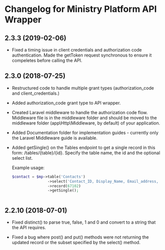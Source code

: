 # Changelog for Ministry Platform API Wrapper

## 2.3.3 (2019-02-06)
- Fixed a timing issue in client credentials and authorization code authentication.  Made the getToken request 
synchronous to ensure it compeletes before calling the API.


## 2.3.0 (2018-07-25)
- Restructured code to handle multiple grant types (authorization_code and client_credentials.)

- Added authorization_code grant type to API wrapper.

- Created Laravel middleware to handle the authorization code flow. Middleware file is in the middleware folder 
and should be moved to the middleware folder (app\Http\Middleware, by default) of your application.

- Added Documentation folder for implementation guides - currently only the Laravel Middleware guide is available.

- Added getSingle() on the Tables endpoint to get a single record in this form: /tables/{table}/{id}.  Specify 
the table name, the id and the optional select list.

  Example usage: 
  
  ```php
  $contact = $mp->table('Contacts')  			 
                  ->select('Contact_ID, Display_Name, Email_address, Mobile_Phone')
                  ->record(67102)
                  ->getSingle();



## 2.2.10 (2018-07-01)

- Fixed distinct() to parse true, false, 1 and 0 and convert to a string that the API requires.

- Fixed a bug where post() and put() methods were not returning the updated record or the subset 
specified by the select() method.